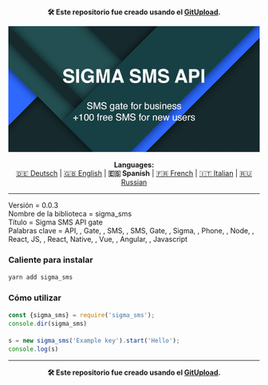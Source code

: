 <p align="center"><b>🛠️ Este repositorio fue creado usando el <a href="https://gitupload.com">GitUpload</a>.</b></p>
<p align="center"><a href="https://sigmasms.com"><img src="https://github.com/markolofsen/sigma_sms//blob/master/.banners/banner_es.jpg?raw=1" /></a></p>
<p align="center"><b>Languages:</b><br /><a href="https://github.com/markolofsen/sigma_sms/blob/master/README_de.md">🇩🇪 Deutsch</a> | <a href="https://github.com/markolofsen/sigma_sms/blob/master/README.md">🇬🇧 English</a> | <b>🇪🇸 Spanish</b> | <a href="https://github.com/markolofsen/sigma_sms/blob/master/README_fr.md">🇫🇷 French</a> | <a href="https://github.com/markolofsen/sigma_sms/blob/master/README_it.md">🇮🇹 Italian</a> | <a href="https://github.com/markolofsen/sigma_sms/blob/master/README_ru.md">🇷🇺 Russian</a></p>

---

Versión = 0.0.3 <br />
Nombre de la biblioteca = sigma_sms <br />
Título = Sigma SMS API gate <br />
Palabras clave = API, , Gate, , SMS, , SMS, Gate, , Sigma, , Phone, , Node, , React, JS, , React, Native, , Vue, , Angular, , Javascript <br />

### Caliente para instalar

```sh
yarn add sigma_sms
```


### Cómo utilizar

```javascript
const {sigma_sms} = require('sigma_sms');
console.dir(sigma_sms)

s = new sigma_sms('Example key').start('Hello');
console.log(s)
```



---

<p align="center"><b>🛠️ Este repositorio fue creado usando el <a href="https://gitupload.com">GitUpload</a>.</b></p>